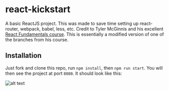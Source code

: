 # react-kickstart
A basic ReactJS project. This was made to save time setting up react-router, webpack, babel, less, etc. Credit to Tyler McGinnis and his excellent [React Fundamentals course](https://github.com/ReactjsProgram/React-Fundamentals). This is essentially a modified version of one of the branches from his course.

## Installation

Just fork and clone this repo, run `npm install`, then `npm run start`. You will then see the project at port `8080`. It should look like this:

![alt text](https://github.com/qualitydixon/react-kickstart/blob/master/react-kickstart-screen.png)

